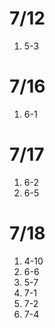 # 7/12

1. 5-3

# 7/16

1. 6-1

# 7/17

1. 6-2
2. 6-5

# 7/18

1. 4-10
2. 6-6
3. 5-7
4. 7-1
5. 7-2
6. 7-4